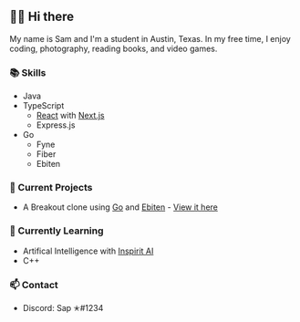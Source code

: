 ## 👋🏻 Hi there

My name is Sam and I'm a student in Austin, Texas. In my free time, I enjoy coding, photography, reading books, and video games. 

### 📚  Skills
- Java 
- TypeScript
     - [React](https://reactjs.org/) with [Next.js](https://nextjs.org)
     - Express.js
- Go
     - Fyne
     - Fiber
     - Ebiten

### 🔭  Current Projects
- A Breakout clone using [Go](https://golang.org) and [Ebiten](https://https://ebiten.org/) - [View it here](https://github.com/scnewmark/breakout)

### 🌱  Currently Learning
- Artifical Intelligence with [Inspirit AI](https://www.inspiritai.com/)
- C++

### 📫  Contact
- Discord: Sap ✭#1234
